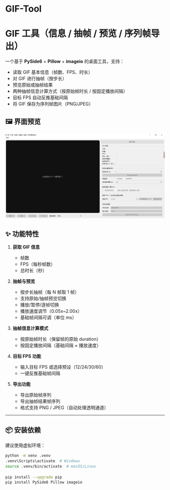 # GIF-Tool
# GIF 工具（信息 / 抽帧 / 预览 / 序列帧导出）

一个基于 **PySide6** + **Pillow** + **imageio** 的桌面工具，支持：
- 读取 GIF 基本信息（帧数、FPS、时长）
- 对 GIF 进行抽帧（按步长）
- 预览原始或抽帧结果
- 两种抽帧信息计算方式（按原始帧时长 / 按固定播放间隔）
- 目标 FPS 自动反推基础间隔
- 将 GIF 保存为序列帧图片（PNG/JPEG）

## 🖼 界面预览
![GIF 工具界面预览](screenshot.png)

## ✨ 功能特性

1. **获取 GIF 信息**
   - 帧数
   - FPS（每秒帧数）
   - 总时长（秒）

2. **抽帧与预览**
   - 按步长抽帧（每 N 帧取 1 帧）
   - 支持原始/抽帧预览切换
   - 播放/暂停/逐帧切换
   - 播放速度调节（0.05x~2.00x）
   - 基础帧间隔可调（单位 ms）

3. **抽帧信息计算模式**
   - 按原始帧时长（保留帧的原始 duration）
   - 按固定播放间隔（基础间隔 × 播放速度）

4. **目标 FPS 功能**
   - 输入目标 FPS 或选择预设（12/24/30/60）
   - 一键反推基础帧间隔

5. **导出功能**
   - 导出原始帧序列
   - 导出抽帧结果帧序列
   - 格式支持 PNG / JPEG（自动处理透明通道）

---

## 📦 安装依赖

建议使用虚拟环境：
```bash
python -m venv .venv
.venv\Scripts\activate  # Windows
source .venv/bin/activate  # macOS/Linux

pip install --upgrade pip
pip install PySide6 Pillow imageio

